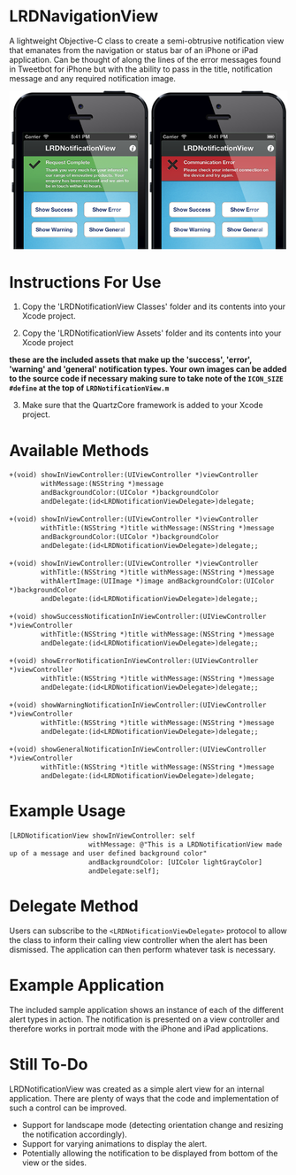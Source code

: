 LRDNavigationView
=================

A lightweight Objective-C class to create a semi-obtrusive notification view that emanates from the navigation or status bar of an iPhone or iPad application. Can be thought of along the lines of the error messages found in Tweetbot for 
iPhone but with the ability to pass in the title, notification message and any required notification image.

![Success](/successerror.png "LRDNotificationView Sucess")

Instructions For Use
====================

1) Copy the 'LRDNotificationView Classes' folder and its contents into your Xcode project.

2) Copy the 'LRDNotificationView Assets' folder and its contents into your Xcode project 

**these are the included assets that make up the 'success', 'error', 'warning' and 'general' notification types. Your own images can be added to the source code if necessary making sure to take note of the ```ICON_SIZE``` ```#define``` at the top of ```LRDNotificationView.m```**

3) Make sure that the QuartzCore framework is added to your Xcode project.

Available Methods
=================

    +(void) showInViewController:(UIViewController *)viewController 
            withMessage:(NSString *)message 
            andBackgroundColor:(UIColor *)backgroundColor 
            andDelegate:(id<LRDNotificationViewDelegate>)delegate;

    +(void) showInViewController:(UIViewController *)viewController 
            withTitle:(NSString *)title withMessage:(NSString *)message 
            andBackgroundColor:(UIColor *)backgroundColor 
            andDelegate:(id<LRDNotificationViewDelegate>)delegate;;

    +(void) showInViewController:(UIViewController *)viewController 
            withTitle:(NSString *)title withMessage:(NSString *)message 
            withAlertImage:(UIImage *)image andBackgroundColor:(UIColor *)backgroundColor 
            andDelegate:(id<LRDNotificationViewDelegate>)delegate;;

    +(void) showSuccessNotificationInViewController:(UIViewController *)viewController 
            withTitle:(NSString *)title withMessage:(NSString *)message 
            andDelegate:(id<LRDNotificationViewDelegate>)delegate;;

    +(void) showErrorNotificationInViewController:(UIViewController *)viewController 
            withTitle:(NSString *)title withMessage:(NSString *)message 
            andDelegate:(id<LRDNotificationViewDelegate>)delegate;;

    +(void) showWarningNotificationInViewController:(UIViewController *)viewController 
            withTitle:(NSString *)title withMessage:(NSString *)message 
            andDelegate:(id<LRDNotificationViewDelegate>)delegate;;

    +(void) showGeneralNotificationInViewController:(UIViewController *)viewController 
            withTitle:(NSString *)title withMessage:(NSString *)message 
            andDelegate:(id<LRDNotificationViewDelegate>)delegate;

Example Usage
=============

    [LRDNotificationView showInViewController: self 
                        withMessage: @"This is a LRDNotificationView made up of a message and user defined background color" 
                        andBackgroundColor: [UIColor lightGrayColor] 
                        andDelegate:self];
    
Delegate Method
===============

Users can subscribe to the ```<LRDNotificationViewDelegate>``` protocol to allow the class to inform their calling view controller when the alert has been dismissed. The application can then perform whatever task is necessary.

Example Application
===================

The included sample application shows an instance of each of the different alert types in action. The notification is presented on a view controller and therefore works in portrait mode with the iPhone and iPad applications.

Still To-Do
===============

LRDNotificationView was created as a simple alert view for an internal application. There are plenty of ways that the code and implementation of such a control can be improved.
- Support for landscape mode (detecting orientation change and resizing the notification accordingly).
- Support for varying animations to display the alert.
- Potentially allowing the notification to be displayed from bottom of the view or the sides.
    

